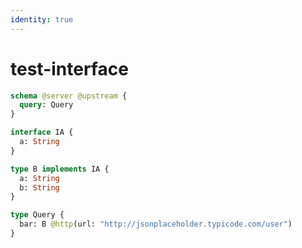 ```yaml
---
identity: true
---
```


# test-interface

```graphql @config
schema @server @upstream {
  query: Query
}

interface IA {
  a: String
}

type B implements IA {
  a: String
  b: String
}

type Query {
  bar: B @http(url: "http://jsonplaceholder.typicode.com/user")
}
```
